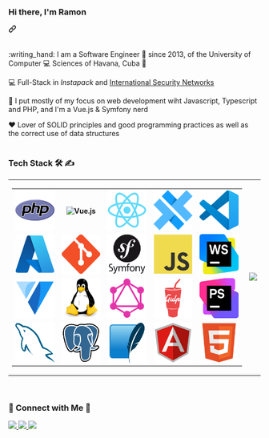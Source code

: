 <!-- Working GIF -->  
<div class="markdown-heading" dir="auto"><h3 class="heading-element" dir="auto">Hi there, I'm Ramon</h3><a id="user-content-hi-there-im-ernesto" class="anchor" aria-label="Permalink: Hi there, I'm Ramon" href="#hi-there-im-ernesto"><svg class="octicon octicon-link" viewBox="0 0 16 16" version="1.1" width="16" height="16" aria-hidden="true"><path d="m7.775 3.275 1.25-1.25a3.5 3.5 0 1 1 4.95 4.95l-2.5 2.5a3.5 3.5 0 0 1-4.95 0 .751.751 0 0 1 .018-1.042.751.751 0 0 1 1.042-.018 1.998 1.998 0 0 0 2.83 0l2.5-2.5a2.002 2.002 0 0 0-2.83-2.83l-1.25 1.25a.751.751 0 0 1-1.042-.018.751.751 0 0 1-.018-1.042Zm-4.69 9.64a1.998 1.998 0 0 0 2.83 0l1.25-1.25a.751.751 0 0 1 1.042.018.751.751 0 0 1 .018 1.042l-1.25 1.25a3.5 3.5 0 1 1-4.95-4.95l2.5-2.5a3.5 3.5 0 0 1 4.95 0 .751.751 0 0 1-.018 1.042.751.751 0 0 1-1.042.018 1.998 1.998 0 0 0-2.83 0l-2.5 2.5a1.998 1.998 0 0 0 0 2.83Z"></path></svg></a></div> 
 <br> 
<p> :writing_hand: I am a Software Engineer 🧑‍ since 2013, of the University of Computer 💻 Sciences of Havana, Cuba 💪 </p>
<p> 💻 Full-Stack in <em>Instapack</em> and <a href="https://isnsecurity.com/"> International Security Networks </a> 
</p>

:vulcan_salute: I put mostly of my focus on web development wiht Javascript, Typescript and PHP, and I'm a Vue.js & Symfony nerd
 
❤️ Lover of SOLID principles and good programming practices as well as the correct use of data structures <br><br>

### Tech Stack 🛠️ ✍️
<div>
 <table>
  <head>
   <th><table>
<tbody>
 <tr>
   <td align="center" width="20%"><img height="80" alt="PHP"       src="https://raw.githubusercontent.com/devicons/devicon/master/icons/php/php-original.svg"/></td>
   <td align="center" width="20%"><img height="80" alt="Vue.js"    src="https://raw.githubusercontent.com/marwin1991/profile-technology-icons/refs/heads/main/icons/vue_js.png"/></td>
   <td align="center" width="20%"><img height="80" alt="React"     src="https://raw.githubusercontent.com/devicons/devicon/master/icons/react/react-original.svg"/></td>
   <td align="center" width="20%"><img height="80" alt="Capacitor" src="https://raw.githubusercontent.com/devicons/devicon/master/icons/capacitor/capacitor-original.svg"/></td>
   <td align="center" width="20%"><img height="80" alt="VS Code"   src="https://raw.githubusercontent.com/devicons/devicon/master/icons/vscode/vscode-original.svg"/></td>
 </tr>

 <tr>
   <td align="center" width="20%"><img height="80" alt="Azure"     src="https://raw.githubusercontent.com/devicons/devicon/master/icons/azure/azure-original.svg"/></td>
   <td align="center" width="20%"><img height="80" alt="Git"       src="https://raw.githubusercontent.com/devicons/devicon/master/icons/git/git-original.svg"/></td>
   <td align="center" width="20%"><img height="80" alt="Symfony"   src="https://raw.githubusercontent.com/devicons/devicon/master/icons/symfony/symfony-original-wordmark.svg"/></td>
   <td align="center" width="20%"><img height="80" alt="JavaScript"src="https://raw.githubusercontent.com/devicons/devicon/master/icons/javascript/javascript-original.svg"/></td>
   <td align="center" width="20%"><img height="80" alt="WebStorm"  src="https://raw.githubusercontent.com/devicons/devicon/master/icons/webstorm/webstorm-original.svg"/></td>
 </tr>

 <tr>
   <td align="center" width="20%"><img height="80" alt="Vuetify"   src="https://raw.githubusercontent.com/devicons/devicon/master/icons/vuetify/vuetify-original.svg"/></td>
   <td align="center" width="20%"><img height="80" alt="Linux"     src="https://raw.githubusercontent.com/devicons/devicon/master/icons/linux/linux-original.svg"/></td>
   <td align="center" width="20%"><img height="80" alt="GraphQL"   src="https://raw.githubusercontent.com/devicons/devicon/master/icons/graphql/graphql-plain.svg"/></td>
   <td align="center" width="20%"><img height="80" alt="Gulp"      src="https://raw.githubusercontent.com/devicons/devicon/master/icons/gulp/gulp-plain.svg"/></td>
   <td align="center" width="20%"><img height="80" alt="PhpStorm"  src="https://raw.githubusercontent.com/devicons/devicon/master/icons/phpstorm/phpstorm-original.svg"/></td>
 </tr>

 <tr>
   <td align="center" width="20%"><img height="80" alt="MySQL"     src="https://raw.githubusercontent.com/devicons/devicon/master/icons/mysql/mysql-original.svg"/></td>
   <td align="center" width="20%"><img height="80" alt="PostgreSQL"src="https://raw.githubusercontent.com/devicons/devicon/master/icons/postgresql/postgresql-original.svg"/></td>
   <td align="center" width="20%"><img height="80 alt="SQLite"    src="https://raw.githubusercontent.com/devicons/devicon/master/icons/sqlite/sqlite-original.svg"/></td>
   <td align="center" width="20%"><img height="80" alt="Angular"   src="https://raw.githubusercontent.com/devicons/devicon/master/icons/angularjs/angularjs-original.svg"/></td>
   <td align="center" width="20%"><img height="80" alt="HTML5"     src="https://raw.githubusercontent.com/devicons/devicon/master/icons/html5/html5-original.svg"/></td>
 </tr>
</tbody>
</table>
</th>
<th> 
 <p>
  <img  height="200" src="https://media.giphy.com/media/WUlplcMpOCEmTGBtBW/giphy.gif"/>
 </p>
</th>
 </head>
 </table>
</div>

<br>

<h3>🤛 Connect with Me 🤜</h3> 
<a href="https://www.linkedin.com/in/juan-ram%C3%B3n-borges-de-le%C3%B3n-6097bb168/">
  <img height="22px" src="https://cdn.jsdelivr.net/gh/devicons/devicon/icons/linkedin/linkedin-original.svg"/>
</a>
<a href="https://github.com/rborges89">
  <img height="22px" src="https://cdn.jsdelivr.net/gh/devicons/devicon/icons/github/github-original.svg"/>
</a>
<a href="mailto:ramon.vidala89@gmail.com">
  <img height="22px" src="https://cdn.jsdelivr.net/gh/simple-icons/simple-icons/icons/gmail.svg"/>
</a>
